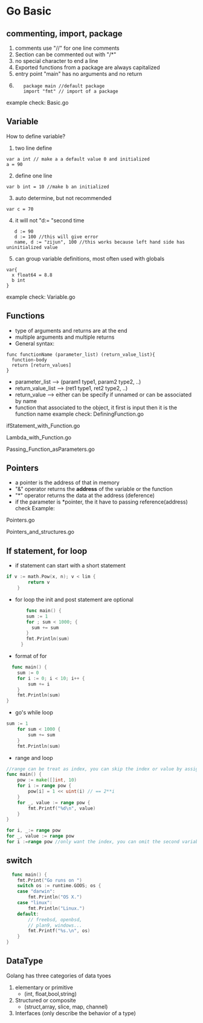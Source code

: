 # Go Basic
## commenting, import, package
1. comments use "//" for one line comments
2. Section can be commented out with "/*"
3. no special character to end a line
4. Exported functions from a package are always capitalized
5. entry point "main" has no arguments and no return
6. ```
      package main //default package
      import "fmt" // import of a package
    ```

example check: Basic.go

## Variable
How to define variable?
1. two line define
```
var a int // make a a default value 0 and initialized
a = 90
```

2. define one line
```
var b int = 10 //make b an initialized
```

3. auto determine, but not recommended
```
var c = 70
```

4. it will not "d:= "second time
```
   d := 90
   d := 100 //this will give error
   name, d := "zijun", 100 //this works because left hand side has uninitialized value

```

5. can group variable definitions, most often used with globals
```
var{
  x float64 = 8.8
  b int
}
```
example check: Variable.go



## Functions
- type of arguments and returns are at the end
- multiple arguments and multiple returns
- General syntax:

```
func functionName (parameter_list) (return_value_list){
  function-body
  return [return_values]
}
```
  - parameter_list --> (param1 type1, param2 type2, ..)
  - return_value_list --> (ret1 type1, ret2 type2, ..)
  - return_value --> either can be specify if unnamed or can be associated by name
  - function that associated to the object, it first is input then it is the function name
example check:
DefiningFunction.go

ifStatement_with_Function.go

Lambda_with_Function.go

Passing_Function_asParameters.go

## Pointers
 - a pointer is the address of that in memory
 - "&" operator returns the **address** of the variable or the function
 - "*" operator returns the data at the address (deference)
 - if the parameter is *pointer, the  it have to passing reference(address)
check Example:

Pointers.go

Pointers_and_structures.go


## If statement, for loop

- if statement can start with a short statement 
```go 
if v := math.Pow(x, n); v < lim {
		return v
	}
```

- for loop the init and post statement are optional
  ```go
      func main() {
      sum := 1
      for ; sum < 1000; {
        sum += sum
      }
      fmt.Println(sum)
    }
  ```

- format of for
```go
  func main() {
	sum := 0
	for i := 0; i < 10; i++ {
		sum += i
	}
	fmt.Println(sum)
}
```

- go's while loop 
```go 
sum := 1
	for sum < 1000 {
		sum += sum
	}
	fmt.Println(sum)
```

- range and loop 
```go 
//range can be treat as index, you can skip the index or value by assign to _ 
func main() {
	pow := make([]int, 10)
	for i := range pow {
		pow[i] = 1 << uint(i) // == 2**i
	}
	for _, value := range pow {
		fmt.Printf("%d\n", value)
	}
}
```

```go 
for i, _:= range pow
for _, value := range pow
for i :=range pow //only want the index, you can omit the second variable
```
## switch
```go
  func main() {
	fmt.Print("Go runs on ")
	switch os := runtime.GOOS; os {
	case "darwin":
		fmt.Println("OS X.")
	case "linux":
		fmt.Println("Linux.")
	default:
		// freebsd, openbsd,
		// plan9, windows...
		fmt.Printf("%s.\n", os)
	}
}
```

## DataType
Golang has three categories of data tyoes
1. elementary or primitive
    - (int, float,bool,string)
2. Structured or composite
    - (struct,array, slice, map, channel)
3. Interfaces (only describe the behavior of a type)
